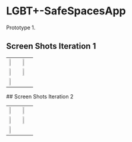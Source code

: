 # LGBT+-SafeSpacesApp
Prototype 1.

## Screen Shots Iteration 1
<table class="tg">
<tr>
    <td class="tg-031e"><img src="https://cloud.githubusercontent.com/assets/6146961/14621971/b8ae45e0-0594-11e6-98ed-09773375a4c6.png" height="35%"></td>
    <td class="tg-031e"><img src="https://cloud.githubusercontent.com/assets/6146961/14621967/b2512fa0-0594-11e6-8566-609fde2b66ba.png" height="35%"></td>
  </tr>
<tr>
    <td class="tg-031e"><img src="https://cloud.githubusercontent.com/assets/6181897/14653389/cae2483a-0646-11e6-99ce-5f19f28329bf.png" height="35%"></td>
     <td class="tg-031e"><img src="https://cloud.githubusercontent.com/assets/6181897/15053486/e5bfd2bc-12d0-11e6-90d8-0188b0333575.png" height="35%"></td>
  </tr>
  <tr>
    <td class="tg-031e"><img src="https://cloud.githubusercontent.com/assets/6181897/15061475/14bc1296-1304-11e6-880e-eb269e15c8da.png" height="35%"></td>
     <td></td>
  </tr>
</table>
## Screen Shots Iteration 2
<table class="tg">
   <tr>
    <td class="tg-031e"><img src="https://cloud.githubusercontent.com/assets/6146961/15202157/cc9f8d0a-17c5-11e6-8e76-339f52f023ae.png" height="35%"></td>
    <td class="tg-031e"><img src="https://cloud.githubusercontent.com/assets/6146961/15202160/d499bb7a-17c5-11e6-9b59-a468a4b094a2.png" height="35%"></td>
  </tr>
     <tr>
    <td class="tg-031e"><img src="https://cloud.githubusercontent.com/assets/6181897/15201672/6ea94ad2-17c1-11e6-815e-a4d52479e5e3.png" height="35%"></td>
    <td class="tg-031e"><img src="https://cloud.githubusercontent.com/assets/6181897/15201749/2d56d13e-17c2-11e6-88e4-3b7768677252.png" height="35%"></td>
  </tr>
       <tr>
    <td class="tg-031e"><img src="https://cloud.githubusercontent.com/assets/6181897/15200593/40a1978a-17b6-11e6-9245-2e99ff64f44a.png" height="35%"></td>
    <td class="tg-031e"></td>
  </tr>
</table>

